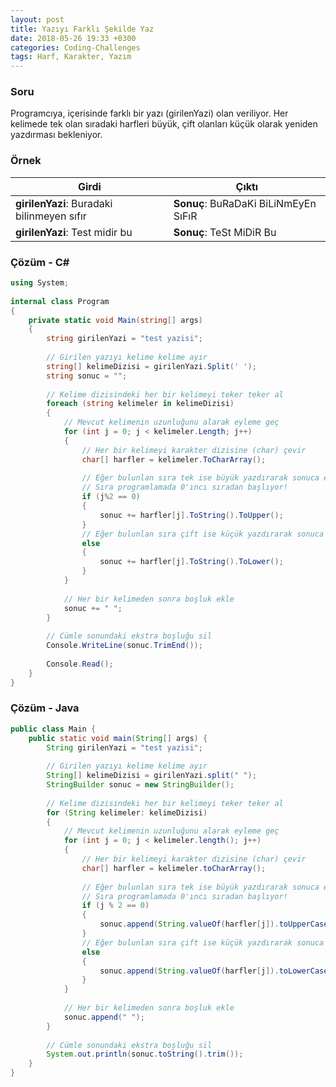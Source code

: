 ```yaml
---
layout: post
title: Yazıyı Farklı Şekilde Yaz
date: 2018-05-26 19:33 +0300
categories: Coding-Challenges
tags: Harf, Karakter, Yazım
---
```

### Soru
Programcıya, içerisinde farklı bir yazı (girilenYazi) olan veriliyor. Her kelimede tek olan sıradaki harfleri büyük, çift olanları küçük olarak yeniden yazdırması bekleniyor.

### Örnek

| Girdi                                      | Çıktı                                |
|--------------------------------------------|--------------------------------------|
| **girilenYazi**: Buradaki bilinmeyen sıfır | **Sonuç**: BuRaDaKi BiLiNmEyEn SıFıR |
| **girilenYazi**: Test midir bu             | **Sonuç**: TeSt MiDiR Bu             |

### Çözüm - C#
```csharp
using System;
 
internal class Program
{
    private static void Main(string[] args)
    {
        string girilenYazi = "test yazisi";
 
        // Girilen yazıyı kelime kelime ayır
        string[] kelimeDizisi = girilenYazi.Split(' ');
        string sonuc = "";
 
        // Kelime dizisindeki her bir kelimeyi teker teker al
        foreach (string kelimeler in kelimeDizisi)
        {
            // Mevcut kelimenin uzunluğunu alarak eyleme geç
            for (int j = 0; j < kelimeler.Length; j++)
            {
                // Her bir kelimeyi karakter dizisine (char) çevir
                char[] harfler = kelimeler.ToCharArray();
 
                // Eğer bulunlan sıra tek ise büyük yazdırarak sonuca ekle
                // Sıra programlamada 0'ıncı sıradan başlıyor!
                if (j%2 == 0)
                {
                    sonuc += harfler[j].ToString().ToUpper();
                }
                // Eğer bulunlan sıra çift ise küçük yazdırarak sonuca ekle
                else
                {
                    sonuc += harfler[j].ToString().ToLower();
                }
            }
 
            // Her bir kelimeden sonra boşluk ekle
            sonuc += " ";
        }
 
        // Cümle sonundaki ekstra boşluğu sil
        Console.WriteLine(sonuc.TrimEnd());
 
        Console.Read();
    }
}
```

### Çözüm - Java
```java
public class Main {
    public static void main(String[] args) {
        String girilenYazi = "test yazisi";
 
        // Girilen yazıyı kelime kelime ayır
        String[] kelimeDizisi = girilenYazi.split(" ");
        StringBuilder sonuc = new StringBuilder();
 
        // Kelime dizisindeki her bir kelimeyi teker teker al
        for (String kelimeler: kelimeDizisi)
        {
            // Mevcut kelimenin uzunluğunu alarak eyleme geç
            for (int j = 0; j < kelimeler.length(); j++)
            {
                // Her bir kelimeyi karakter dizisine (char) çevir
                char[] harfler = kelimeler.toCharArray();
 
                // Eğer bulunlan sıra tek ise büyük yazdırarak sonuca ekle
                // Sıra programlamada 0'ıncı sıradan başlıyor!
                if (j % 2 == 0)
                {
                    sonuc.append(String.valueOf(harfler[j]).toUpperCase());
                }
                // Eğer bulunlan sıra çift ise küçük yazdırarak sonuca ekle
                else
                {
                    sonuc.append(String.valueOf(harfler[j]).toLowerCase());
                }
            }
 
            // Her bir kelimeden sonra boşluk ekle
            sonuc.append(" ");
        }
 
        // Cümle sonundaki ekstra boşluğu sil
        System.out.println(sonuc.toString().trim());
    }
}
```